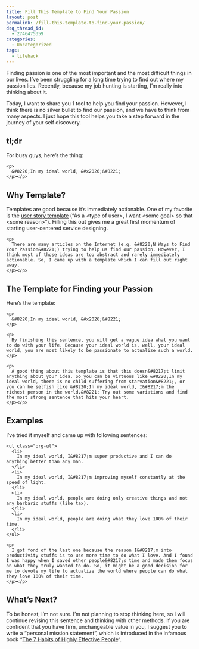 ```yaml
---
title: Fill This Template to Find Your Passion
layout: post
permalink: /fill-this-template-to-find-your-passion/
dsq_thread_id:
  - 2746475359
categories:
  - Uncategorized
tags:
  - lifehack
---
```

Finding passion is one of the most important and the most difficult things in our lives. I&#8217;ve been struggling for a long time trying to find out where my passion lies. Recently, because my job hunting is starting, I&#8217;m really into thinking about it.

Today, I want to share you 1 tool to help you find your passion. However, I think there is no silver bullet to find our passion, and we have to think from many aspects. I just hope this tool helps you take a step forward in the journey of your self discovery.

<div id="outline-container-sec-1" class="outline-2">
  <h2 id="sec-1">
    tl;dr
  </h2>

  <div class="outline-text-2" id="text-1">
    <p>
      For busy guys, here&#8217;s the thing:
    </p>

    <p>
      &#8220;In my ideal world, &#x2026;&#8221;
    </p></p>
  </div></p>
</div>

<div id="outline-container-sec-2" class="outline-2">
  <h2 id="sec-2">
    Why Template?
  </h2>

  <div class="outline-text-2" id="text-2">
    <p>
      Templates are good because it&#8217;s immediately actionable. One of my favorite is the <a href="http://www.mountaingoatsoftware.com/blog/advantages-of-the-as-a-user-i-want-user-story-template" onclick="javascript:_gaq.push(['_trackEvent','outbound-article','http://www.mountaingoatsoftware.com']);">user story template</a> (&#8220;As a &lt;type of user&gt;, I want &lt;some goal&gt; so that &lt;some reason&gt;&#8221;). Filling this out gives me a great first momentum of starting user-centered service designing.
    </p>

    <p>
      There are many articles on the Internet (e.g. &#8220;N Ways to Find Your Passion&#8221;) trying to help us find our passion. However, I think most of those ideas are too abstract and rarely immediately actionable. So, I came up with a template which I can fill out right away.
    </p></p>
  </div></p>
</div>

<div id="outline-container-sec-3" class="outline-2">
  <h2 id="sec-3">
    The Template for Finding your Passion
  </h2>

  <div class="outline-text-2" id="text-3">
    <p>
      Here&#8217;s the template:
    </p>

    <p>
      &#8220;In my ideal world, &#x2026;&#8221;
    </p>

    <p>
      By finishing this sentence, you will get a vague idea what you want to do with your life. Because your ideal world is, well, your ideal world, you are most likely to be passionate to actualize such a world.
    </p>

    <p>
      A good thing about this template is that this doesn&#8217;t limit anything about your idea. So you can be virtuous like &#8220;In my ideal world, there is no child suffering from starvation&#8221;, or you can be selfish like &#8220;In my ideal world, I&#8217;m the richest person in the world.&#8221; Try out some variations and find the most strong sentence that hits your heart.
    </p></p>
  </div></p>
</div>

<div id="outline-container-sec-4" class="outline-2">
  <h2 id="sec-4">
    Examples
  </h2>

  <div class="outline-text-2" id="text-4">
    <p>
      I&#8217;ve tried it myself and came up with following sentences:
    </p>

    <ul class="org-ul">
      <li>
        In my ideal world, I&#8217;m super productive and I can do anything better than any man.
      </li>
      <li>
        In my ideal world, I&#8217;m improving myself constantly at the speed of light.
      </li>
      <li>
        In my ideal world, people are doing only creative things and not any barbaric stuffs (like tax).
      </li>
      <li>
        In my ideal world, people are doing what they love 100% of their time.
      </li>
    </ul>

    <p>
      I got fond of the last one because the reason I&#8217;m into productivity stuffs is to use more time to do what I love. And I found I was happy when I saved other people&#8217;s time and made them focus on what they truly wanted to do. So, it might be a good decision for me to devote my life to actualize the world where people can do what they love 100% of their time.
    </p></p>
  </div></p>
</div>

<div id="outline-container-sec-5" class="outline-2">
  <h2 id="sec-5">
    What&#8217;s Next?
  </h2>

  <div class="outline-text-2" id="text-5">
    <p>
      To be honest, I&#8217;m not sure. I&#8217;m not planning to stop thinking here, so I will continue revising this sentence and thinking with other methods. If you are confident that you have firm, unchangeable value in you, I suggest you to write a &#8220;personal mission statement&#8221;, which is introduced in the infamous book &#8220;<a href="http://www.amazon.com/Habits-Highly-Effective-People-Powerful/dp/1451639619/" onclick="javascript:_gaq.push(['_trackEvent','outbound-article','http://www.amazon.com']);">The 7 Habits of Highly Effective People</a>&#8220;.
    </p></p>
  </div></p>
</div>
